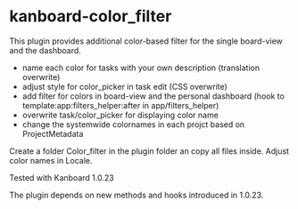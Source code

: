 # kanboard-color_filter

This plugin provides additional color-based filter for the single board-view and the dashboard.
* name each color for tasks with your own description (translation overwrite)
* adjust style for color_picker in task edit (CSS overwrite)
* add filter for colors in board-view and the personal dashboard (hook to template:app:filters_helper:after in app/filters_helper)
* overwrite task/color_picker for displaying color name
* change the systemwide colornames in each projct based on ProjectMetadata

Create a folder Color_filter in the plugin folder an copy all files inside. Adjust color names in Locale.

Tested with Kanboard 1.0.23

The plugin depends on new methods and hooks introduced in 1.0.23.
